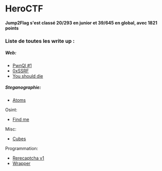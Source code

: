# HeroCTF

#### Jump2Flag s'est classé 20/293 en junior et 39/645 en global, avec 1821 points

### Liste de toutes les write up :

##### Web:
- [PwnQl #1](https://github.com/Jump2Flag/write-up/blob/main/HeroCTF/web/PwnQL-1.md)
- [0xSSRF](https://github.com/Jump2Flag/write-up/blob/main/HeroCTF/web/0xSSRF.md)
- [You should die](https://github.com/Jump2Flag/write-up/blob/main/HeroCTF/web/You%20should%20die.md)

##### Steganographie:
- [Atoms](https://github.com/Jump2Flag/write-up/blob/main/HeroCTF/Steganographie/Atoms.md)

Osint:
- [Find me](https://github.com/Jump2Flag/write-up/blob/main/HeroCTF/osint/Find%20me.md)

Misc:
- [Cubes](https://github.com/Jump2Flag/write-up/blob/main/HeroCTF/Misc/Cubes.md)

Programmation:
- [Rerecaptcha v1](https://github.com/Jump2Flag/write-up/tree/main/HeroCTF/Programmation/Rerecaptcha_v1)
- [Wrapper](https://github.com/Jump2Flag/write-up/tree/main/HeroCTF/Programmation/Wrapper)
